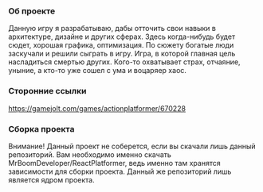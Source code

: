 ### Об проекте
Данную игру я разрабатываю, дабы отточить свои навыки в архитектуре, дизайне и других сферах.
Здесь когда-нибудь будет сюдет, хорошая графика, оптимизация.
По сюжету богатые люди заскучали и решили сыграть в игру. Игра, в которой главная цель насладиться смертью других. Кого-то охватывает страх, отчаяние, уныние, а кто-то уже сошел с ума и воцаряер хаос.
### Сторонние ссылки
https://gamejolt.com/games/actionplatformer/670228
### Сборка проектa
Внимание! Данный проект не соберется, если вы скачали лишь данный репозиторий. Вам необходимо именно скачать MrBoomDeveloper/ReactPlatformer, ведь именно там хранятся зависимости для сборки проекта.
Данный же репозиторий лишь является ядром проекта.